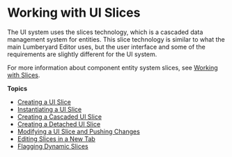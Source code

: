 # Working with UI Slices<a name="ui-editor-working-slices"></a>

The UI system uses the slices technology, which is a cascaded data management system for entities\. This slice technology is similar to what the main Lumberyard Editor uses, but the user interface and some of the requirements are slightly different for the UI system\. 

For more information about component entity system slices, see [Working with Slices](component-slices.md)\.

**Topics**
+ [Creating a UI Slice](ui-editor-working-slices-creating.md)
+ [Instantiating a UI Slice](ui-editor-working-slices-instantiating.md)
+ [Creating a Cascaded UI Slice](ui-editor-working-slices-cascaded.md)
+ [Creating a Detached UI Slice](ui-editor-working-slices-detached.md)
+ [Modifying a UI Slice and Pushing Changes](ui-editor-working-slices-modifying.md)
+ [Editing Slices in a New Tab](ui-editor-working-slices-newtab.md)
+ [Flagging Dynamic Slices](ui-editor-working-slices-dynamic.md)